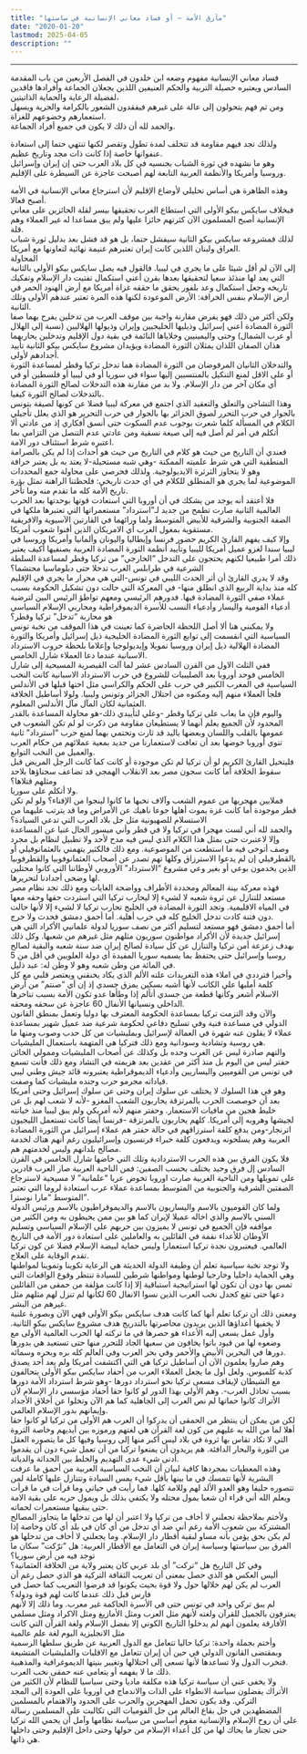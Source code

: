 ```yaml
---
title: "مآزق الأمة – أو فساد معاني الإنسانية في ساستها"
date: "2020-01-20"
lastmod: 2025-04-05
description: ""
---
```

****

فساد معاني الإنسانية مفهوم وضعه ابن خلدون في الفصل الأربعين من باب المقدمة السادس ويعتبره حصيلة التربية والحكم العنيفين اللذين يجعلان الجماعة وأفرادها فاقدين لفضيلة الرعاية والحماية الذاتيتين،  
ومن ثم فهم يتحولون إلى عالة على غيرهم فيفقدون الشعور بالكرامة والحرية ويسهل استعمارهم وخضوعهم للغزاة.  
والحمد لله أن ذلك لا يكون في جميع أفراد الجماعة.

ولذلك تجد فيهم مقاومة قد تتخلف لمدة تطول وتقصر لكنها تنتهي حتما إلى استعادة عنفوانها خاصة إذا كانت ذات مجد وتاريخ عظيم.  
وهو ما نشهده في ثورة الشباب بجنسيه في كل بلاد العرب حتى إن إيران وإسرائيل وروسيا وأمريكا والأنظمة العربية التابعة لهم أصبحت عاجزة عن السيطرة على الإقليم.

وهذه الظاهرة هي أساس تحليلي لأوضاع الإقليم لأن استرجاع معاني الإنسانية في الأمة أصبح فعالا.  
فبخلاف سايكس بيكو الأولى التي استطاع الغرب تحقيقها بيسر لقلة الحائزين على معاني الإنسانية أصبح المسلمون الآن كثرتهم حائزا عليها ولم يبق مساعدا له غير العملاء وهم قلة.  
لذلك فمشروعه سايكس بيكو الثانية سيفشل حتما، بل هو قد فشل بعد بدليل ثورة شباب العراق ولبنان اللذين كانت إيران تعتبرهم غنيمة نهائية لتعاونها مع أمريكا.  
المحاولة  
إلى الآن لم أقل شيئا على ما يجري في ليبيا. فالقول فيه يصل سايكس بيكو الأولى بالثانية التي يعد لها منذئذ سعيا لتحقيقها بعدها بقرن أعني استكمال تفتيت دار الإسلام وتفكيك تاريخه وجعل استكمال وعد بلفور يحقق ما حققه غزاة أمريكا مع أرض الهنود الحمر في أرض الإسلام بنفس الخرافة: الأرض الموعودة لكنها هذه المرة تعتبر عندهم الأولى وتلك الثانية.  
ولكن أكثر من ذلك فهو يفرض مقارنة واجبة بين موقف العرب من تدخلين يفرح بهما صفا الثورة المضادة أعني إسرائيل وذيليها الخليجيين وإيران وذيولها الهلاليين (نسبة إلى الهلال أو عرب الشمال) وحتى واليمينيين وخلاياها النائمة في بقية دول الإقليم وتدخلين يحاربهما هذان الصفان اللذان يمثلان الثورة المضادة ويؤيدان مشروع سايكس بيكو الثانية تأييد أجدادهم لأولى.  
والتدخلان الثانيان المرفوضان من الثورة المضادة هما تدخل تركيا وقطر لمساعدة الثورة أو على الاقل لمنع التنكيل بالمنتسبين إليها سواء في سوريا أو في ليبيا أو فلسطين أو في أي مكان آخر من دار الإسلام. ولا بد من مقارنة هذه التدخلات لصالح الثورة المضادة بالتدخلات لصالح الثورة كيفيا.  
وهذا التشاجن والتعلق والتعقيد الذي اجتمع في معركة ليبيا فضلا عن كونها لصيقة بتونس بالجوار في حرب التحرر لصوق الجزائر بها بالجوار في حرب التحرير هو الذي يعلل تأجيلي الكلام في المسألة كلما شعرت بوجوب عدم السكوت حتى أنسق أفكاري إذ من عادتي ألا أتكلم في أمر لم أصل فيه إلى صيغة نسقية ومن عادتي عدم التنصل من التزامي بما اعتبره شرط استئناف دور الامة.  
فعندي أن التاريخ من حيث هو كلام في التاريخ من حيث هو أحداث إذا لم يكن بالصرامة المنطقية التي هي شرط علميته الممكنة -وهي شبه مستحيلة-لا يعتد به بل يعتبر خرافة وهو لا يتجاوز الثرثرة الايديولوجية. ولذلك فحرصي على محاولة جمع المحددات الموضوعية لما يجري هو المنطلق للكلام في أي حدث تاريخي: فلحظتنا الراهنة تمثل بؤرة تاريخ الأمة كله ما تقدم منه وما تأخر.  
فلا أعتقد أنه يوجد من يشكك في أن أوروبا التي استعادت قوتها بوحدتها بعد الحرب العالمية الثانية صارت تطمح من جديد لـ”استرداد” مستعمراتها التي تعتبرها ملكها في الضفة الجنوبية والشرقية للأبيض المتوسط ولما ورائهما في القارتين الآسيوية والافريقية مستقوية بمغول الغرب أي الامريكان الذين أفنوا شعوب أمريكا.  
وإلا كيف يفهم القارئ الكريم حضور فرنسا وإيطاليا واليونان وألمانيا وأمريكا وروسيا في ليبيا سندا لغزو عميل أمريكا لليبيا وتأييد أنظمة الثورة المضادة العربية بصنفيها أكيف يعتبر ذلك أمرا طبيعيا لكنهم يحتجون على التدخل “الخارجي” من تركيا وقطر لمساعدة السلطة الشرعية في طرابلس الغرب تدخلا حتى دبلوماسيا محتشما؟  
وقد لا يدري القارئ أن أثر الحدث الليبي في تونس-التي هي محرار ما يجري في الإقليم كله منذ بداية الربيع الذي انطلق منها- في المعركة التي حالت دون تشكيل الحكومة بسبب عملاء صفي الثورة المضادة فيها. فدورهم الرئيسي ومعهم تواطؤ الرئيس البين لترضية أدعياء القومية واليسار وأدعياء النسب للأسرة الديموقراطية ومحاربي الإسلام السياسي هو محاربة “تدخل” تركيا وقطر؟  
ولا يمكنني هنا ألا أصل اللحظة الحاضرة كما تعينت في هذا الموقف من نخبة تونس السياسية التي انقسمت إلى توابع الثورة المضادة الخليجية ذيل إسرائيل وأمريكا والثورة المضادة الهلالية ذيل إيران وروسيا تمويلا وإيديولوجيا وإعلاما بلحظة حروب الاسترداد الاسبانية عندما دعا العملاء شارل الخامس.  
ففي الثلث الاول من القرن السادس عشر لما آلت القيصرية المسيحية إلى شارل الخامس فوحد أوروبا بعد الصليبيات للشروع في حرب الاسترداد الاسبانية كانت النخب السياسية في المغرب الكبير في حرب على الحكم والكراسي مثل اختها قبلها في الأندلس فلجأ العملاء منهم إليه ومكنوه من احتلال الجزائر وتونس وليبيا. ولولا أساطيل الخلافة العثمانية لكان المآل مآل الأندلس المعلوم.  
واليوم فإن ما يعاب على تركيا وقطر -وعلي لتأييدي ذلك-هو محاولة المساعدة بالقدر المحدود لأن الجميع يعلم أنهما لا يستطيعان مقاومة من ذكرت لو لم تكن الشعوب في عمومها بالقلب واللسان وبعضها باليد قد ثارت وتحتمي بهما لمنع حرب “استرداد” ثانية تنوي أوروبا خوضها بعد أن تعافت لاستعمارنا من جديد بمعية عملائهم من حكام العرب والعميل من النخب التوابع.  
فليتخيل القارئ الكريم لو أن تركيا لم تكن موجودة أو كانت كما كانت الرجل المريض قبل سقوط الخلافة أما كانت سجون مصر بعد الانقلاب الهمجي قد تضاعف سجناؤها بلاحد ومثلهم قتلاها؟  
ولا أتكلم على سوريا.  
فملايين مهجريها من عموم الشعب وآلاف نخبها ما كانوا لينجوا من الإفناء؟ ولو لم تكن قطر موجودة أما كانت غزة يموت أهلها جوعا ناهيك عن الأمراض وما قد يترتب عليهما من الاستسلام للصهيونية مثل جل بلاد العرب التي تدعي السيادة؟  
والحمد لله أني لست مهجرا في تركيا ولا في قطر وأني ميسور الحال غنيا عن المساعدة وإلا لاعتبرت حتى بمثل هذا الكلام الذي ليس فيه مدح لأحد ولا تطبيل لنظام بل مجرد وصف أتوخى فيه ما استطعت من الموضوعية. ومع ذلك فالكثير يتهمني بالعثمانوفيلي أو بالقطرفيلي إن لم يدعوا الاسترزاق وكلها تهم تصدر عن أصحاب العثمانوفوبيا والقطرفوبيا الذين يخدمون بوعي أو بغير وعي مشروع “الاسترداد” الأوروبي لأوطاننا التي كانوا محتلين لها وضحى أجدادنا لتحريرها.  
فهذه معركة بينة المعالم ومحددة الأطراف وواضحة الغايات ومع ذلك تجد نظام مصر مستعد للتنازل عن ثروة شعبه لا لشيء إلا ليحارب تركيا التي استردت حقها وحقه معها في المياه الاقليمية. وتجد الثورة المضادة في الخليج تحارب تركيا لا لشيء إلا لأنها حالت دون فتنة كادت تدخل الخليج كله في حرب أهلية. أما أحمق دمشق فحدث ولا حرج.  
أما أحمق دمشق فهو مستعد لتسليم أكثر من نصف سوريا لدولة علمانيي الأكراد التي هي إسرائيل جديدة لأن الأكراد مواطنون سوريون مثلهم مثل غيرهم من شعبها. وكل ذلك بهدف زعزعة أمن تركيا والتنازل عن كل سيادة لصالح إيران ضد سنة شعبه والبقية لصالح روسيا وإسرائيل حتى يحتفظ بما يسميه سوريا المفيدة أي دولة العلويين في أقل من 5 في المائة من وطن شعبه وهو لا وطن له: عبد ذليل.  
وأخيرا فترددي في املاء هذه التغريدات علته الألم الذي يكاد يخنقني ويعتصر قلبي مع كل كلمة أمليها على الكاتب لأنها أشبه بسكين يمزق جسدي إذ إن أي “صنتم” من أرض الاسلام أشعر وكأنها قطعة من جسدي أتألم إذا وطأها عدو تكون الأمة بسبب تناحرها الداخلي ونسيانها الأنفال 60 عاجزة عن سحقه ومحقه.  
والآن وقد التزمت تركيا بمساعدة الحكومة المعترف بها دوليا وتعمل بمنطق القانون الدولي في مساعدة فنية وفي تسليح دفاعي لحكومة شرعية ضد عميل شهير بمساعدة عملاء لا يقلون عنه شهرة في العمالة لإسرائيل وبمليشيات من كل حدب وصوب ومنها ما هي روسية وتشادية وسودانية ومع ذلك فتركيا هي المتهمة باستعمال المليشيات.  
والتهم صادرة ليس عن الغرب وحده بل وكذلك عن أصحاب المليشيات وممولي الخائن حفتر ليس من اليوم بل منذ أكثر من عقدين بعد هزيمته في التشاد ومع ذلك فأنت تسمع في تونس من القوميين واليساريين وأدعياء الديموقراطية يعتبرونه قائد جيش وطني ليبي قياداته مجرمو حرب وجنده مليشيات كما وصفت.  
وهو في هذا السلوك لا يختلف عن سلوك إيران وحتى عن سلوك إسرائيل وحتى أمريكا بعد أن خوصصت الحرب بالمرتزقة يحاربون الشعب المغزو -لأنه لا شعب لهم بل عن خليط هجين من مافيات الاستعمار. وحفتر منهم لأنه أمريكي ولم يبق ليبيا منذ خيانته لجيشها وهروبه إلى أمريكا. كلهم يحاربون بالمرتزقة -فرنسا أيضا كانت تستعمل الليجيون اترنجار-ومن يدفع كلفة استرزاقهم في حالة حفتر هم عملاء إسرائيل من الثورة المضادة العربية وهم يسلحونه ويدفعون كلفة خبراء فرنسيون وإسرائيليون رغم أنهم هناك لخدمة مصالح بلدانهم وليس لخدمتهم هم.  
فلا يكون الفرق بين هذه الحرب الاستردادية وتلك التي خاضها شارل الخامس في القرن السادس إل فرق وحيد يختلف بحسب الصفين: فمن الناحية العربية صار العرب قادرين على تمويلها ومن الناحية الغربية صارت اوروبا تخوض عربا “علمانية” لا مسيحية لاسترجاع الضفتين الشرقية والجنوبية من المتوسط بمساعدة عملاء عرب استعادة لروما التي تعتبر المتوسط “مارا نوسترا”.  
ولما كان القوميون بالاسم واليساريون بالاسم والديموقراطيون بالاسم ورئيس الدولة السني بالاسم والذي اخاله عميلا لإيران كما هو بين ممن يحيطون به ومن الكثير من مواقفه فإن الجميع في تونس لا يميزون بين حربهم على الإسلام السياسي وتسليم الأوطان للأعداء نقمة في القائلين به والعاملين على استعادة دور الأمة في التاريخ العالمي. فيعتبرون نجدة تركيا استعمارا وليس حماية لبيضة الإسلام فضلا عن كون تركيا تقدم الوقاية على العلاج.  
ولا توجد نخبة سياسية تعلم أن وظيفة الدولة الحديثة هي الرعاية تكوينا وتموينا لمواطنها وهي الحماية داخليا وخارجيا لوطنها ومواطنها شرطين للسيادة تنتظر وقوع الواقعات التي تمس بها دون أن تكون لها استراتيجية استباقية إلا إذا كانت مؤلفة من حمقى من القائلين دعها حتى تقع كجدل نخب العرب الذين نسوا الانفال 60 لكأنها لم تنزل لهم مثلهم مثل غيرهم من البشر.  
ومعنى ذلك أن تركيا تعلم أنها كما كانت هدف سايكس بيكو الأولى فهي الآن وبصورة علنية لا يخفيها أعداؤها الذين يريدون محاصرتها بالتدريج هدف مشروع سايكس بيكو الثانية. وأول عمل يسعى إليه الأعداء هو حصرها في ما تركته لها الحرب العالمية الأولى مع وضعوه لها من قيود باتوا يخافون من سعيها الجاد للتحرر منها حتى تستعيد هي بدورها دورها في البحرين الأبيض والأحمر وفي بحر العرب وفي العالم كله بره وبحره وسمائه.  
وهم صاروا يعلمون الآن أن أساطيل تركيا هي التي اكتشفت أمريكا ولم يعد أحد يصدق كذبة كلمبوس. ولعل أول ما يجعل العملاء العرب من أحفاد سايكس بيكو الأولى يتحالفون مع الشيطان لإيقاف مسعى تركيا نحو استرداد دورها -وهو شرط استرداد الأمة دورها بسبب تخاذل العرب-. وهم الأولى بهذا الدور لو كانوا حقا أحفاد مؤسسي دار الإسلام لأن الأتراك كانوا حماتها لم نص العرب إلى الجاهلية كما هم الآن وتخلوا عن أخلاق الأجداد وإيمانهم بدور الإسلام العالمي.  
لكن من يمكن أن ينتظر من الحمقى أن يدركوا أن العرب هم الأولى من تركيا لو كانوا حقا أهلا لما من الله به عليهم من كون لغة القرآن هي لغتهم ورموزه بين أيديهم وخاصة الثروة التي لا تكاد تقاس بها ثروة في بلاد ليس أكبر منها إلى روسيا وفيها كل ما يتصوره العقل من الثورة والبحار الدافئة. هم يريدون أن يمنعوا تركيا من أن تعمل شيء دون أن يقدموا أدنى شيء عدى التهديم والخلط بين الحداثة والدياثة.  
وهذه المعطيات بمجردها كافية لبيان أن النخب السياسية العربية من أحمق ما عرفت البشرية لأنها تتمسك في ما بينها بأقل شيء يمس السيادة وتتنازل عليها كاملة لمن تتصوره حليفا وهو العدو الألد لهم وللامة كلها. فما رأيت في حياتي وما قرأت في ما قرأت ويعلم الله أني قراء أن شعبا يمول محتله ولا يكتفي بذلك بل ويمول حربه على بقية الامة حتى يبقيها مستعمرات لحماته.  
ولأختم بملاحظة تجعلني لا أخاف من تركيا ولا اعتبر أن لها من تدخلها ما يتجاوز المصالح المشتركة بين شعوب الأمة رغم أني ضد أي تدخل من أي كان في بلد أي كان وخاصة إذا لم يكن بحق يؤمن بأنه مساو لبقية أقطار دار الإسلام. وما يجعلني لا أخاف من تدخلها هو الفرق بين سياستها وسياسة إيران في التعامل مع الأقطار العربية: هل “ترّكت” سكان ما توجد فيه من أرض سوريا؟  
وفي كل التاريخ هل “تركت” أي بلد عربي كان يعتبر ولاية من الخلافة العثمانية؟  
أليس العكس هو الذي حصل بمعنى أن تعريب الثقافة التركية هو الذي حصل رغم أن العرب لم يكن لهم خلالها حول ولا قوة بحيث يكونوا قد فرضوا التعريب كما حصل في فارس قبل ذلك عندما كانت لهم قوة ودولة؟  
لم يبق تركي واحد في تونس حتى في الأسرة الحاكمة غير معرب. وما ذلك إلا لأنهم يعترفون بالجميل للقرآن ولغته لأنهم مثل العرب ومثل الأمازيغ ومثل الاكراد ومثل مسلمي الأفارقة يعلمون أنهم لم يدخلوا التاريخ الكوني إلا بفضل الإسلام ولغة القرآن التي كانت مثل الانجليزية اليوم لغة علم عالمية  
وأختم بجملة واحدة: تركيا حاليا تتعامل مع الدول العربية عن طريق سلطها الرسمية وبمقتضى القانون الدولي في حين أن إيران تتعامل مع الاقليات والمليشيات المتشيعة فتخرب الدول ولا تساعدها لأنها تسعى إلى احتلالها وتغيير بنيتها الديموغرافية والمذهبية.  
ذلك ما لا يفهمه أو يتعامى عنه حمقى نخب العرب.  
ولا يخفى عني أن سياسة تركيا هذه مكلفة ماديا وحتى سياسيا للنظام لأن الكثير من الأتراك يفضلون سياسة الانطواء على الذات والاندماج في اوروبا على العودة إلى المجد التركي. وقد يكون تحمل المهجرين والحرب على الحدود والاهتمام بالمسلمين المضطهدين في جل بقاع العالم من جل القوميات التي تكالبت على المسلمين رسالة على أن روح الإسلام والإنسانية مقوم أساسي من سياسة نظامها وآمل أن يحمي الله تركيا حتى تجتاز ما يحاك لها من كل أعداء الإسلام من حولها وحتى داخل الإقليم وحتى داخلها هي ذاتها.

###
